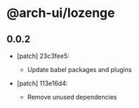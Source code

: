 # @arch-ui/lozenge

## 0.0.2
- [patch] 23c3fee5:

  - Update babel packages and plugins

- [patch] 113e16d4:

  - Remove unused dependencies
